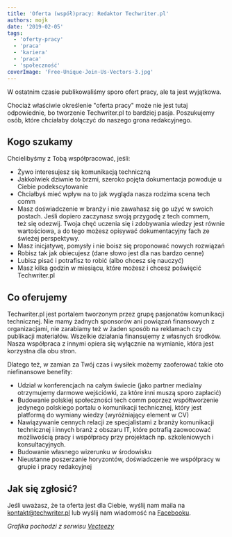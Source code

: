 ```yaml
---
title: 'Oferta (współ)pracy: Redaktor Techwriter.pl'
authors: mojk
date: '2019-02-05'
tags:
  - 'oferty-pracy'
  - 'praca'
  - 'kariera'
  - 'praca'
  - 'społeczność'
coverImage: 'Free-Unique-Join-Us-Vectors-3.jpg'
---
```


W ostatnim czasie publikowaliśmy sporo ofert pracy, ale ta jest wyjątkowa.

<!--truncate-->

Chociaż właściwie określenie "oferta pracy" może nie jest tutaj odpowiednie, bo
tworzenie Techwriter.pl to bardziej pasja. Poszukujemy osób, które chciałaby
dołączyć do naszego grona redakcyjnego.

## Kogo szukamy

Chcielibyśmy z Tobą współpracować, jeśli:

- Żywo interesujesz się komunikacją techniczną
- Jakkolwiek dziwnie to brzmi, szeroko pojęta dokumentacja powoduje u Ciebie
  podekscytowanie
- Chciałbyś mieć wpływ na to jak wygląda nasza rodzima scena tech comm
- Masz doświadczenie w branży i nie zawahasz się go użyć w swoich postach. Jeśli
  dopiero zaczynasz swoją przygodę z tech commem, też się odezwij. Twoja chęć
  uczenia się i zdobywania wiedzy jest równie wartościowa, a do tego możesz
  opisywać dokumentacyjny fach ze świeżej perspektywy.
- Masz inicjatywę, pomysły i nie boisz się proponować nowych rozwiązań
- Robisz tak jak obiecujesz (dane słowo jest dla nas bardzo cenne)
- Lubisz pisać i potrafisz to robić (albo chcesz się nauczyć)
- Masz kilka godzin w miesiącu, które możesz i chcesz poświęcić Techwriter.pl

## Co oferujemy

Techwriter.pl jest portalem tworzonym przez grupę pasjonatów komunikacji
technicznej. Nie mamy żadnych sponsorów ani powiązań finansowych z
organizacjami, nie zarabiamy też w żaden sposób na reklamach czy publikacji
materiałów. Wszelkie działania finansujemy z własnych środków. Nasza współpraca
z innymi opiera się wyłącznie na wymianie, która jest korzystna dla obu stron.

Dlatego też, w zamian za Twój czas i wysiłek możemy zaoferować takie oto
niefinansowe benefity:

- Udział w konferencjach na całym świecie (jako partner medialny otrzymujemy
  darmowe wejściówki, za które inni muszą sporo zapłacić)
- Budowanie polskiej społeczności tech comm poprzez współtworzenie jedynego
  polskiego portalu o komunikacji technicznej, który jest platformą do wymiany
  wiedzy (wyróżniający element w CV)
- Nawiązywanie cennych relacji ze specjalistami z branży komunikacji technicznej
  i innych branż z obszaru IT, które potrafią zaowocować możliwością pracy i
  współpracy przy projektach np. szkoleniowych i konsultacyjnych.
- Budowanie własnego wizerunku w środowisku
- Nieustanne poszerzanie horyzontów, doświadczenie we współpracy w grupie i
  pracy redakcyjnej

## Jak się zgłosić?

Jeśli uważasz, że ta oferta jest dla Ciebie, wyślij nam maila na
[kontakt@techwriter.pl](mailto:kontakt@techwriter.pl) lub wyślij nam wiadomość
na [Facebooku](https://www.facebook.com/techwriterpl/).

_Grafika pochodzi z serwisu [Vecteezy](https://vecteezy.com)_
